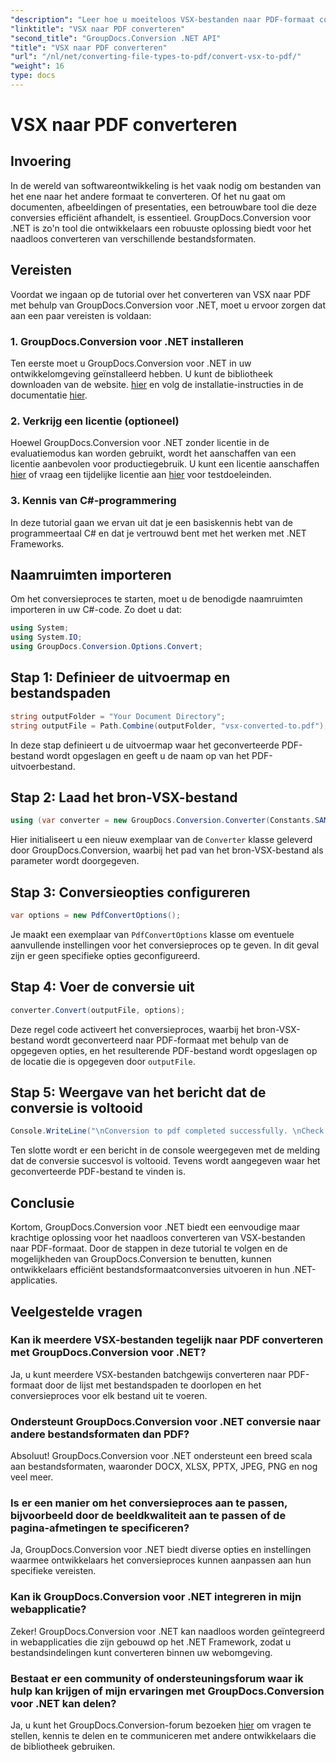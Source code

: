 ```yaml
---
"description": "Leer hoe u moeiteloos VSX-bestanden naar PDF-formaat converteert met GroupDocs.Conversion voor .NET. Volg onze stapsgewijze handleiding."
"linktitle": "VSX naar PDF converteren"
"second_title": "GroupDocs.Conversion .NET API"
"title": "VSX naar PDF converteren"
"url": "/nl/net/converting-file-types-to-pdf/convert-vsx-to-pdf/"
"weight": 16
type: docs
---
```

# VSX naar PDF converteren

## Invoering
In de wereld van softwareontwikkeling is het vaak nodig om bestanden van het ene naar het andere formaat te converteren. Of het nu gaat om documenten, afbeeldingen of presentaties, een betrouwbare tool die deze conversies efficiënt afhandelt, is essentieel. GroupDocs.Conversion voor .NET is zo'n tool die ontwikkelaars een robuuste oplossing biedt voor het naadloos converteren van verschillende bestandsformaten.
## Vereisten
Voordat we ingaan op de tutorial over het converteren van VSX naar PDF met behulp van GroupDocs.Conversion voor .NET, moet u ervoor zorgen dat aan een paar vereisten is voldaan:
### 1. GroupDocs.Conversion voor .NET installeren
Ten eerste moet u GroupDocs.Conversion voor .NET in uw ontwikkelomgeving geïnstalleerd hebben. U kunt de bibliotheek downloaden van de website. [hier](https://releases.groupdocs.com/conversion/net/) en volg de installatie-instructies in de documentatie [hier](https://tutorials.groupdocs.com/conversion/net/).
### 2. Verkrijg een licentie (optioneel)
Hoewel GroupDocs.Conversion voor .NET zonder licentie in de evaluatiemodus kan worden gebruikt, wordt het aanschaffen van een licentie aanbevolen voor productiegebruik. U kunt een licentie aanschaffen [hier](https://purchase.groupdocs.com/buy) of vraag een tijdelijke licentie aan [hier](https://purchase.groupdocs.com/temporary-license/) voor testdoeleinden.
### 3. Kennis van C#-programmering
In deze tutorial gaan we ervan uit dat je een basiskennis hebt van de programmeertaal C# en dat je vertrouwd bent met het werken met .NET Frameworks.

## Naamruimten importeren
Om het conversieproces te starten, moet u de benodigde naamruimten importeren in uw C#-code. Zo doet u dat:

```csharp
using System;
using System.IO;
using GroupDocs.Conversion.Options.Convert;
```
## Stap 1: Definieer de uitvoermap en bestandspaden
```csharp
string outputFolder = "Your Document Directory";
string outputFile = Path.Combine(outputFolder, "vsx-converted-to.pdf");
```
In deze stap definieert u de uitvoermap waar het geconverteerde PDF-bestand wordt opgeslagen en geeft u de naam op van het PDF-uitvoerbestand.
## Stap 2: Laad het bron-VSX-bestand
```csharp
using (var converter = new GroupDocs.Conversion.Converter(Constants.SAMPLE_VSX))
```
Hier initialiseert u een nieuw exemplaar van de `Converter` klasse geleverd door GroupDocs.Conversion, waarbij het pad van het bron-VSX-bestand als parameter wordt doorgegeven.
## Stap 3: Conversieopties configureren
```csharp
var options = new PdfConvertOptions();
```
Je maakt een exemplaar van `PdfConvertOptions` klasse om eventuele aanvullende instellingen voor het conversieproces op te geven. In dit geval zijn er geen specifieke opties geconfigureerd.
## Stap 4: Voer de conversie uit
```csharp
converter.Convert(outputFile, options);
```
Deze regel code activeert het conversieproces, waarbij het bron-VSX-bestand wordt geconverteerd naar PDF-formaat met behulp van de opgegeven opties, en het resulterende PDF-bestand wordt opgeslagen op de locatie die is opgegeven door `outputFile`.
## Stap 5: Weergave van het bericht dat de conversie is voltooid
```csharp
Console.WriteLine("\nConversion to pdf completed successfully. \nCheck output in {0}", outputFolder);
```
Ten slotte wordt er een bericht in de console weergegeven met de melding dat de conversie succesvol is voltooid. Tevens wordt aangegeven waar het geconverteerde PDF-bestand te vinden is.

## Conclusie
Kortom, GroupDocs.Conversion voor .NET biedt een eenvoudige maar krachtige oplossing voor het naadloos converteren van VSX-bestanden naar PDF-formaat. Door de stappen in deze tutorial te volgen en de mogelijkheden van GroupDocs.Conversion te benutten, kunnen ontwikkelaars efficiënt bestandsformaatconversies uitvoeren in hun .NET-applicaties.
## Veelgestelde vragen
### Kan ik meerdere VSX-bestanden tegelijk naar PDF converteren met GroupDocs.Conversion voor .NET?
Ja, u kunt meerdere VSX-bestanden batchgewijs converteren naar PDF-formaat door de lijst met bestandspaden te doorlopen en het conversieproces voor elk bestand uit te voeren.
### Ondersteunt GroupDocs.Conversion voor .NET conversie naar andere bestandsformaten dan PDF?
Absoluut! GroupDocs.Conversion voor .NET ondersteunt een breed scala aan bestandsformaten, waaronder DOCX, XLSX, PPTX, JPEG, PNG en nog veel meer.
### Is er een manier om het conversieproces aan te passen, bijvoorbeeld door de beeldkwaliteit aan te passen of de pagina-afmetingen te specificeren?
Ja, GroupDocs.Conversion voor .NET biedt diverse opties en instellingen waarmee ontwikkelaars het conversieproces kunnen aanpassen aan hun specifieke vereisten.
### Kan ik GroupDocs.Conversion voor .NET integreren in mijn webapplicatie?
Zeker! GroupDocs.Conversion voor .NET kan naadloos worden geïntegreerd in webapplicaties die zijn gebouwd op het .NET Framework, zodat u bestandsindelingen kunt converteren binnen uw webomgeving.
### Bestaat er een community of ondersteuningsforum waar ik hulp kan krijgen of mijn ervaringen met GroupDocs.Conversion voor .NET kan delen?
Ja, u kunt het GroupDocs.Conversion-forum bezoeken [hier](https://forum.groupdocs.com/c/conversion/11) om vragen te stellen, kennis te delen en te communiceren met andere ontwikkelaars die de bibliotheek gebruiken.